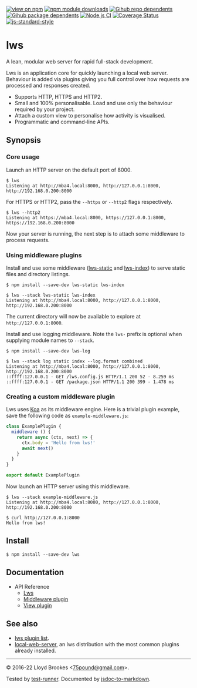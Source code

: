 [![view on npm](https://badgen.net/npm/v/lws)](https://www.npmjs.org/package/lws)
[![npm module downloads](https://badgen.net/npm/dt/lws)](https://www.npmjs.org/package/lws)
[![Gihub repo dependents](https://badgen.net/github/dependents-repo/lwsjs/lws)](https://github.com/lwsjs/lws/network/dependents?dependent_type=REPOSITORY)
[![Gihub package dependents](https://badgen.net/github/dependents-pkg/lwsjs/lws)](https://github.com/lwsjs/lws/network/dependents?dependent_type=PACKAGE)
[![Node.js CI](https://github.com/lwsjs/lws/actions/workflows/node.js.yml/badge.svg)](https://github.com/lwsjs/lws/actions/workflows/node.js.yml)
[![Coverage Status](https://coveralls.io/repos/github/lwsjs/lws/badge.svg)](https://coveralls.io/github/lwsjs/lws)
[![js-standard-style](https://img.shields.io/badge/code%20style-standard-brightgreen.svg)](https://github.com/feross/standard)

# lws

A lean, modular web server for rapid full-stack development.

Lws is an application core for quickly launching a local web server. Behaviour is added via plugins giving you full control over how requests are processed and responses created.

* Supports HTTP, HTTPS and HTTP2.
* Small and 100% personalisable. Load and use only the behaviour required by your project.
* Attach a custom view to personalise how activity is visualised.
* Programmatic and command-line APIs.

## Synopsis

### Core usage

Launch an HTTP server on the default port of 8000.

```
$ lws
Listening at http://mba4.local:8000, http://127.0.0.1:8000, http://192.168.0.200:8000
```

For HTTPS or HTTP2, pass the `--https` or `--http2` flags respectively.

```
$ lws --http2
Listening at https://mba4.local:8000, https://127.0.0.1:8000, https://192.168.0.200:8000
```

Now your server is running, the next step is to attach some middleware to process requests.

### Using middleware plugins

Install and use some middleware ([lws-static](https://github.com/lwsjs/static) and [lws-index](https://github.com/lwsjs/index)) to serve static files and directory listings.

```
$ npm install --save-dev lws-static lws-index

$ lws --stack lws-static lws-index
Listening at http://mba4.local:8000, http://127.0.0.1:8000, http://192.168.0.200:8000
```

The current directory will now be available to explore at `http://127.0.0.1:8000`.

Install and use logging middleware. Note the `lws-` prefix is optional when supplying module names to `--stack`.

```
$ npm install --save-dev lws-log

$ lws --stack log static index --log.format combined
Listening at http://mba4.local:8000, http://127.0.0.1:8000, http://192.168.0.200:8000
::ffff:127.0.0.1 - GET /lws.config.js HTTP/1.1 200 52 - 8.259 ms
::ffff:127.0.0.1 - GET /package.json HTTP/1.1 200 399 - 1.478 ms
```

### Creating a custom middleware plugin

Lws uses [Koa](https://github.com/koajs/koa/) as its middleware engine. Here is a trivial plugin example, save the following code as `example-middleware.js`:

```js
class ExamplePlugin {
  middleware () {
    return async (ctx, next) => {
      ctx.body = 'Hello from lws!'
      await next()
    }
  }
}

export default ExamplePlugin
```

Now launch an HTTP server using this middleware.

```
$ lws --stack example-middleware.js
Listening at http://mba4.local:8000, http://127.0.0.1:8000, http://192.168.0.200:8000

$ curl http://127.0.0.1:8000
Hello from lws!
```

## Install

```
$ npm install --save-dev lws
```

## Documentation

* API Reference
  * [Lws](https://github.com/lwsjs/lws/blob/master/doc/lws.md)
  * [Middleware plugin](https://github.com/lwsjs/lws/blob/master/doc/middleware-plugin.md)
  * [View plugin](https://github.com/lwsjs/lws/blob/master/doc/view-plugin.md)

## See also

* [lws plugin list](https://npms.io/search?q=keywords%3Alws-middleware).
* [local-web-server](https://github.com/lwsjs/local-web-server), an lws distribution with the most common plugins already installed.

* * *

&copy; 2016-22 Lloyd Brookes \<75pound@gmail.com\>.

Tested by [test-runner](https://github.com/test-runner-js/test-runner). Documented by [jsdoc-to-markdown](https://github.com/jsdoc2md/jsdoc-to-markdown).
